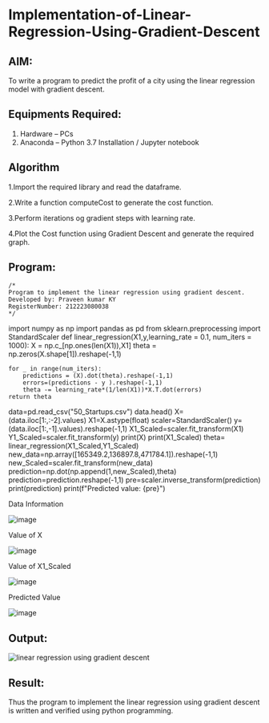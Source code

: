 # Implementation-of-Linear-Regression-Using-Gradient-Descent

## AIM:
To write a program to predict the profit of a city using the linear regression model with gradient descent.

## Equipments Required:
1. Hardware – PCs
2. Anaconda – Python 3.7 Installation / Jupyter notebook

## Algorithm
1.Import the required library and read the dataframe.

2.Write a function computeCost to generate the cost function.

3.Perform iterations og gradient steps with learning rate.

4.Plot the Cost function using Gradient Descent and generate the required graph. 

## Program:
```
/*
Program to implement the linear regression using gradient descent.
Developed by: Praveen kumar KY
RegisterNumber: 212223080038  
*/
```
import numpy as np
import pandas as pd
from sklearn.preprocessing import StandardScaler
def linear_regression(X1,y,learning_rate = 0.1, num_iters = 1000):
    X = np.c_[np.ones(len(X1)),X1]
    theta = np.zeros(X.shape[1]).reshape(-1,1)
    
    for _ in range(num_iters):
        predictions = (X).dot(theta).reshape(-1,1)
        errors=(predictions - y ).reshape(-1,1)
        theta -= learning_rate*(1/len(X1))*X.T.dot(errors)
    return theta
data=pd.read_csv("50_Startups.csv")
data.head()
X=(data.iloc[1:,:-2].values)
X1=X.astype(float)
scaler=StandardScaler()
y=(data.iloc[1:,-1].values).reshape(-1,1)
X1_Scaled=scaler.fit_transform(X1)
Y1_Scaled=scaler.fit_transform(y)
print(X)
print(X1_Scaled)
theta= linear_regression(X1_Scaled,Y1_Scaled)
new_data=np.array([165349.2,136897.8,471784.1]).reshape(-1,1)
new_Scaled=scaler.fit_transform(new_data)
prediction=np.dot(np.append(1,new_Scaled),theta)
prediction=prediction.reshape(-1,1)
pre=scaler.inverse_transform(prediction)
print(prediction)
print(f"Predicted value: {pre}")

Data Information

![image](https://github.com/23014076/Implementation-of-Linear-Regression-Using-Gradient-Descent/assets/160568656/8bc73afe-cbf2-4f6d-83eb-f625ab72e50c)

Value of X

![image](https://github.com/23014076/Implementation-of-Linear-Regression-Using-Gradient-Descent/assets/160568656/09dd0e68-e501-4efc-b6d4-983baba9f933)

Value of X1_Scaled

![image](https://github.com/23014076/Implementation-of-Linear-Regression-Using-Gradient-Descent/assets/160568656/6e35f459-c471-448a-b5dc-29708fef0003)

Predicted Value

![image](https://github.com/23014076/Implementation-of-Linear-Regression-Using-Gradient-Descent/assets/160568656/24f97d93-5c02-41a7-8840-4a2aea6ce7ff)


## Output:
![linear regression using gradient descent](sam.png)


## Result:
Thus the program to implement the linear regression using gradient descent is written and verified using python programming.
